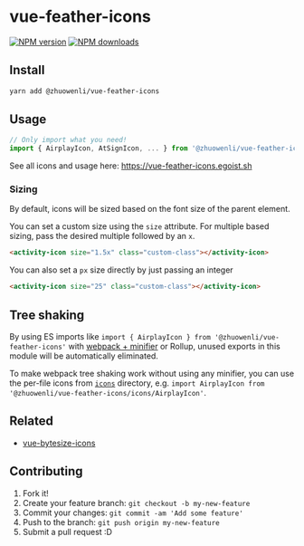 # vue-feather-icons

[![NPM version](https://img.shields.io/npm/v/@zhuowenli/vue-feather-icons.svg?style=flat)](https://npmjs.com/package/@zhuowenli/vue-feather-icons) [![NPM downloads](https://img.shields.io/npm/dm/@zhuowenli/vue-feather-icons.svg?style=flat)](https://npmjs.com/package/@zhuowenli/vue-feather-icons)

## Install

```bash
yarn add @zhuowenli/vue-feather-icons
```

## Usage

```js
// Only import what you need!
import { AirplayIcon, AtSignIcon, ... } from '@zhuowenli/vue-feather-icons'
```

See all icons and usage here: <https://vue-feather-icons.egoist.sh>

### Sizing

By default, icons will be sized based on the font size of the parent element.

You can set a custom size using the `size` attribute.
For multiple based sizing, pass the desired multiple followed by an `x`.

```html
<activity-icon size="1.5x" class="custom-class"></activity-icon>
```

You can also set a `px` size directly by just passing an integer

```html
<activity-icon size="25" class="custom-class"></activity-icon>
```

## Tree shaking

By using ES imports like `import { AirplayIcon } from '@zhuowenli/vue-feather-icons'` with [webpack + minifier](https://webpack.js.org/guides/tree-shaking/#minify-the-output) or Rollup, unused exports in this module will be automatically eliminated.

To make webpack tree shaking work without using any minifier, you can use the per-file icons from [`icons`](https://unpkg.com/vue-feather-icons/icons/) directory, e.g. `import AirplayIcon from '@zhuowenli/vue-feather-icons/icons/AirplayIcon'`.

## Related

- [vue-bytesize-icons](https://github.com/egoist/vue-bytesize-icons)

## Contributing

1. Fork it!
2. Create your feature branch: `git checkout -b my-new-feature`
3. Commit your changes: `git commit -am 'Add some feature'`
4. Push to the branch: `git push origin my-new-feature`
5. Submit a pull request :D
